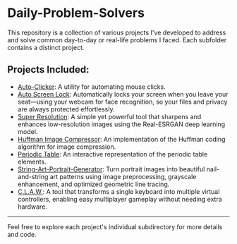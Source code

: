 # Daily-Problem-Solvers

This repository is a collection of various projects I've developed to address and solve common day-to-day or real-life problems I faced. Each subfolder contains a distinct project.

## Projects Included:

* [Auto-Clicker](https://github.com/VipranshOjha/Daily-Problem-Solvers/tree/main/Auto-Clicker): A utility for automating mouse clicks.
* [Auto Screen Lock](https://github.com/VipranshOjha/Daily-Problem-Solvers/tree/main/Auto-Screen-Lock): Automatically locks your screen when you leave your seat—using your webcam for face recognition, so your files and privacy are always protected effortlessly.
* [Super Resolution](https://github.com/VipranshOjha/Daily-Problem-Solvers/tree/main/Super-Resolution): A simple yet powerful tool that sharpens and enhances low-resolution images using the Real-ESRGAN deep learning model.
* [Huffman Image Compressor](https://github.com/VipranshOjha/Daily-Problem-Solvers/tree/main/Huffman-Image-Compressor): An implementation of the Huffman coding algorithm for image compression.
* [Periodic Table](https://github.com/VipranshOjha/Periodic-Table): An interactive representation of the periodic table elements.
* [String-Art-Portrait-Generator](https://github.com/VipranshOjha/String-Art-Portrait-Generator): Turn portrait images into beautiful nail-and-string art patterns using image preprocessing, grayscale enhancement, and optimized geometric line tracing.
* [C.L.A.W.](https://github.com/VipranshOjha/C.L.A.W.): A tool that transforms a single keyboard into multiple virtual controllers, enabling easy multiplayer gameplay without needing extra hardware.

---

Feel free to explore each project's individual subdirectory for more details and code.
